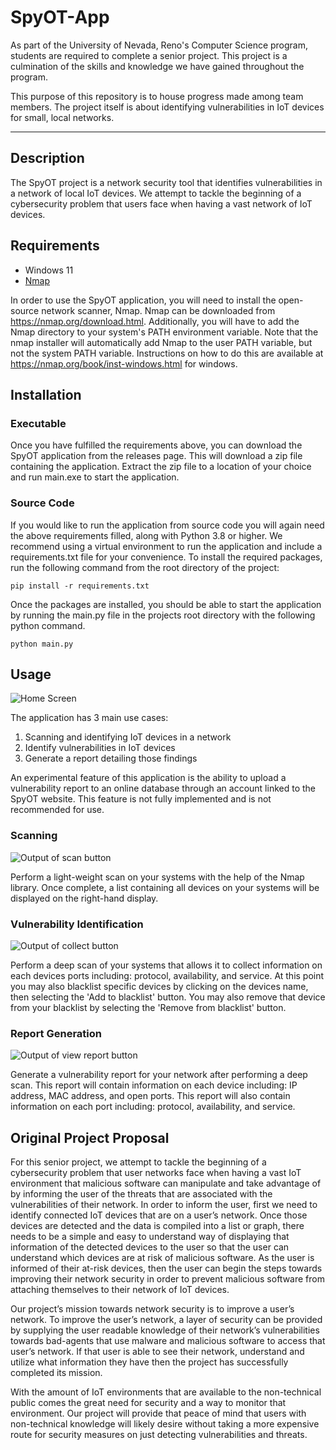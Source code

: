 # SpyOT-App

As part of the University of Nevada, Reno's Computer Science program, students are required to complete a senior
project. This project is a culmination of the skills and knowledge we have gained throughout the program.

This purpose of this repository is to house progress made among team members. The project itself is about identifying
vulnerabilities in IoT devices for small, local networks.

***

## Description

The SpyOT project is a network security tool that identifies vulnerabilities in a network of local IoT devices.
We attempt to tackle the beginning of a cybersecurity problem that users face when having a vast network of IoT devices.

## Requirements

- Windows 11
- [Nmap](https://nmap.org/download.html)

In order to use the SpyOT application, you will need to install the open-source network scanner, Nmap. Nmap can be
downloaded from https://nmap.org/download.html. Additionally, you will have to add the Nmap directory to your system's
PATH environment variable. Note that the nmap installer will automatically
add Nmap to the user PATH variable, but not the system PATH variable. Instructions on how to do this are available at
https://nmap.org/book/inst-windows.html for windows.

## Installation

### Executable

Once you have fulfilled the requirements above, you can download the SpyOT application from the releases page.
This will download a zip file containing the application. Extract the zip file to a location of your choice and run
main.exe to start the application.

### Source Code

If you would like to run the application from source code you will again need the above requirements filled, along with
Python 3.8 or higher. We recommend using a virtual environment to run the application and include a requirements.txt
file for your convenience. To install the required packages, run the following command from the root directory of the
project:

```
pip install -r requirements.txt
```

Once the packages are installed, you should be able to start the application by running the main.py file in the projects
root directory with the following python command.
    
```
python main.py
```

## Usage

![Home Screen](https://github.com/SpyOT/SpyOT-App/blob/main/images/Home_Screen.png?raw=true)

The application has 3 main use cases:

1. Scanning and identifying IoT devices in a network
2. Identify vulnerabilities in IoT devices
3. Generate a report detailing those findings

An experimental feature of this application is the ability to upload a vulnerability report to an online database
through an account linked to the SpyOT website. This feature is not fully implemented and is not recommended for use.

### Scanning

![Output of scan button](https://github.com/SpyOT/SpyOT-App/blob/main/images/Scan_Output.png?raw=true)

Perform a light-weight scan on your
systems with the help of the Nmap library. Once complete,
a list containing all devices on your systems will
be displayed on the right-hand display.

### Vulnerability Identification

![Output of collect button](https://github.com/SpyOT/SpyOT-App/blob/main/images/Collect_Output.png?raw=true)

Perform a deep scan of your systems
that allows it to collect information on each devices ports
including: protocol, availability, and service. At this point
you may also blacklist specific devices by clicking on
the devices name, then selecting the 'Add to blacklist' button.
You may also remove that device from your blacklist by
selecting the 'Remove from blacklist' button.

### Report Generation

![Output of view report button](https://github.com/SpyOT/SpyOT-App/blob/main/images/Report_Output.png?raw=true)

Generate a vulnerability report for your network after performing a
deep scan. This report will contain information on each device including:
IP address, MAC address, and open ports. This report will also contain
information on each port including: protocol, availability, and service.

## Original Project Proposal

For this senior project, we attempt to tackle the beginning of a cybersecurity problem that user networks face when
having a vast IoT environment that malicious software can manipulate and take advantage of by informing the user of the
threats that are associated with the vulnerabilities of their network. In order to inform the user, first we need to
identify connected IoT devices that are on a user’s network. Once those devices are detected and the data is compiled
into a list or graph, there needs to be a simple and easy to understand way of displaying that information of the
detected devices to the user so that the user can understand which devices are at risk of malicious software. As the
user is informed of their at-risk devices, then the user can begin the steps towards improving their network security in
order to prevent malicious software from attaching themselves to their network of IoT devices.

Our project’s mission towards network security is to improve a user’s network. To improve the user’s network, a layer of
security can be provided by supplying the user readable knowledge of their network’s vulnerabilities towards bad-agents
that use malware and malicious software to access that user’s network. If that user is able to see their network,
understand and utilize what information they have then the project has successfully completed its mission.

With the amount of IoT environments that are available to the non-technical public comes the great need for security and
a way to monitor that environment. Our project will provide that peace of mind that users with non-technical knowledge
will likely desire without taking a more expensive route for security measures on just detecting vulnerabilities and
threats.
